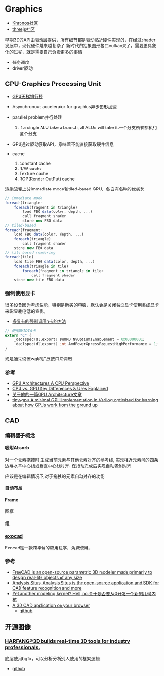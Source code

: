 # Graphics

- [Khronos社区](https://community.khronos.org/)
- [threejs社区](https://discourse.threejs.org/)

早期3D的API由驱动层提供，所有细节都是驱动贴近硬件实现的，在经过shader发展中，现代硬件越来越复杂了
新时代的抽象图形接口vulkan来了，需要更具象化的过程，就是需要自己负责更多的事情
- 任务调度
- driver驱动

## GPU-Graphics Processing Unit

- [GPU天梯排行榜](https://topic.expreview.com/GPU/)

- Asynchronous accelerator for graphics异步图形加速
- parallel problem并行处理
    1. if a single ALU take a branch, all ALUs will take it.一个分支所有都执行这个分支
- GPU通过驱动获取API，意味着不能直接获取硬件信息
- cache
    1. constant cache
    2. R/W cache
    3. Texture cache
    4. ROP(Render OutPut) cache

渲染流程上分immediate mode和tiled-based GPU，各自有各种的优劣势
```js
// immediate mode
foreach(triangle)
    foreach(fragment in triangle)
        load FBO data(color, depth, ...)
        call fragment shader
        store new FBO data
// tiled-based
foreach(fragment)
    load FBO data(color, depth, ...)
    foreach(triangle)
        call fragment shader
    store new FBO data
// tile based rendering
foreach(tile)
    load tile FBO data(color, depth, ...)
    foreach(triangle in tile)
        foreach(fragment in triangle in tile)
            call fragment shader
    store new tile FBO data
```
### 强制使用显卡

很多设备因为考虑性能，特别是新买的电脑，默认会是关闭独立显卡使用集成显卡来彰显耗电低的宣传。

- [多显卡的强制调用n卡的方法](https://developer.download.nvidia.cn/devzone/devcenter/gamegraphics/files/OptimusRenderingPolicies.pdf)
```c
// 使用NVIDIA卡
extern "C" {
    _declspec(dllexport) DWORD NvOptiumsEnablement = 0x00000001;
    _declspec(dllexport) int AmdPowerXpressRequestHighPerformance = 1;
}
```
或是通过设置wgl的扩展接口来调用

### 参考

- [GPU Architectures A CPU Perspective](https://courses.cs.washington.edu/courses/cse471/13sp/lectures/GPUsStudents.pdf)
- [CPU vs. GPU Key Differences & Uses Explained](https://www.run.ai/guides/multi-gpu/cpu-vs-gpu)
- [关于他的一篇GPU Architecture文章](https://github.com/Kangz)
- [tiny-gpu A minimal GPU implementation in Verilog optimized for learning about how GPUs work from the ground up](https://github.com/adam-maj/tiny-gpu)


## CAD

### 编辑器子概念

#### 吸附Absorb

对一个元素拖拽时,生成当前元素与其他元素对齐的参考线,
实现相近元素间的四条边与水平中心线或垂直中心线对齐.
在拖动完成后实现自动吸附对齐

应该是在编辑情况下,对于拖拽的元素自动对齐的功能

#### 自动布局

#### Frame
图框
#### 组

### [exocad](https://exocad.com/)

Exocad是一款跨平台的应用程序，免费使用。

### 参考

- [FreeCAD is an open-source parametric 3D modeler made primarily to design real-life objects of any size](https://github.com/FreeCAD/FreeCAD)
- [Analysis Situs, Analysis Situs is the open-source application and SDK for CAD feature recognition and more](https://analysissitus.org/index.html)
- [Yet another modeling kernel? Hell, no.关于是否要从0开发一个新的几何内核](https://quaoar.su/blog/page/modeling-kernel-no-thanks)
- [A 3D CAD application on your browser](https://chili3d.com/)
    - [github](https://github.com/xiangechen/chili3d)

## 开源图像

### [HARFANG®3D builds real-time 3D tools for industry professionals.](https://www.harfang3d.com/en_US/)

底层使用bgfx，可以分析分析别人使用的框架逻辑

- [github](https://github.com/harfang3d/harfang3d)